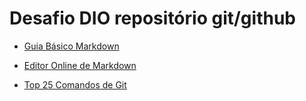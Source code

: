 ﻿# Desafio DIO repositório git/github

 - [Guia Básico Markdown](https://www.markdownguide.org/basic-syntax/)

 - [Editor Online de Markdown](https://stackedit.io/)
 
 - [Top 25 Comandos de Git](https://www.codigofonte.com.br/artigos/top-25-comandos-do-git)

